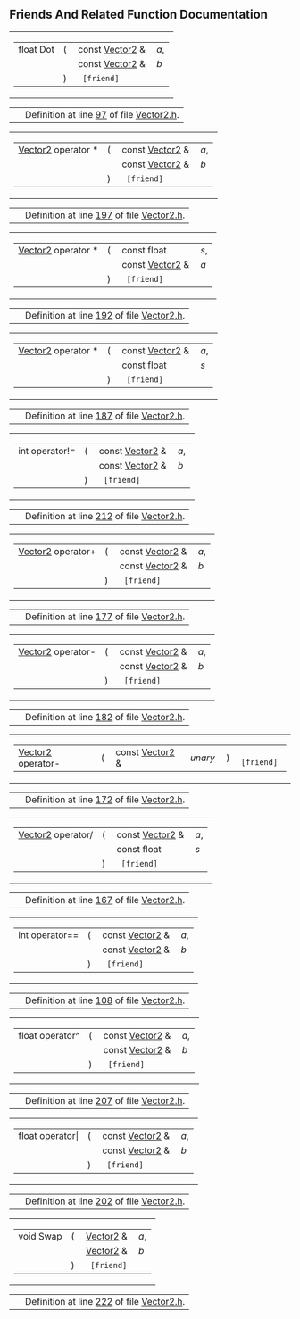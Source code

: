 ## Friends And Related Function Documentation

<span id="02bd587b0b5a5a71fe1bbac63cebfa29" class="anchor"></span>

<table class="mdTable" data-cellpadding="2" data-cellspacing="0">
<colgroup>
<col style="width: 100%" />
</colgroup>
<tbody>
<tr>
<td class="mdRow"><table data-cellpadding="0" data-cellspacing="0" data-border="0">
<tbody>
<tr>
<td class="md" data-nowrap="" data-valign="top">float Dot</td>
<td class="md" data-valign="top">( </td>
<td class="md" data-nowrap="" data-valign="top">const <a href="classVector2.md" class="el">Vector2</a> &amp; </td>
<td class="mdname" data-nowrap=""><em>a</em>,</td>
</tr>
<tr>
<td class="md" style="text-align: right;" data-nowrap=""></td>
<td class="md"></td>
<td class="md" data-nowrap="">const <a href="classVector2.md" class="el">Vector2</a> &amp; </td>
<td class="mdname" data-nowrap=""><em>b</em></td>
</tr>
<tr>
<td class="md"></td>
<td class="md">) </td>
<td colspan="2" class="md"><code> [friend]</code></td>
</tr>
</tbody>
</table></td>
</tr>
</tbody>
</table>

|  |  |
|----|----|
|   | Definition at line <a href="Vector2_8h-source.md#l00097" class="el">97</a> of file <a href="Vector2_8h-source.md" class="el">Vector2.h</a>. |

<span id="e47dcbbe36e4674890309a0d025045a0" class="anchor"></span>

<table class="mdTable" data-cellpadding="2" data-cellspacing="0">
<colgroup>
<col style="width: 100%" />
</colgroup>
<tbody>
<tr>
<td class="mdRow"><table data-cellpadding="0" data-cellspacing="0" data-border="0">
<tbody>
<tr>
<td class="md" data-nowrap="" data-valign="top"><a href="classVector2.md" class="el">Vector2</a> operator *</td>
<td class="md" data-valign="top">( </td>
<td class="md" data-nowrap="" data-valign="top">const <a href="classVector2.md" class="el">Vector2</a> &amp; </td>
<td class="mdname" data-nowrap=""><em>a</em>,</td>
</tr>
<tr>
<td class="md" style="text-align: right;" data-nowrap=""></td>
<td class="md"></td>
<td class="md" data-nowrap="">const <a href="classVector2.md" class="el">Vector2</a> &amp; </td>
<td class="mdname" data-nowrap=""><em>b</em></td>
</tr>
<tr>
<td class="md"></td>
<td class="md">) </td>
<td colspan="2" class="md"><code> [friend]</code></td>
</tr>
</tbody>
</table></td>
</tr>
</tbody>
</table>

|  |  |
|----|----|
|   | Definition at line <a href="Vector2_8h-source.md#l00197" class="el">197</a> of file <a href="Vector2_8h-source.md" class="el">Vector2.h</a>. |

<span id="21ad209cff929cd149f72588e89af0c3" class="anchor"></span>

<table class="mdTable" data-cellpadding="2" data-cellspacing="0">
<colgroup>
<col style="width: 100%" />
</colgroup>
<tbody>
<tr>
<td class="mdRow"><table data-cellpadding="0" data-cellspacing="0" data-border="0">
<tbody>
<tr>
<td class="md" data-nowrap="" data-valign="top"><a href="classVector2.md" class="el">Vector2</a> operator *</td>
<td class="md" data-valign="top">( </td>
<td class="md" data-nowrap="" data-valign="top">const float </td>
<td class="mdname" data-nowrap=""><em>s</em>,</td>
</tr>
<tr>
<td class="md" style="text-align: right;" data-nowrap=""></td>
<td class="md"></td>
<td class="md" data-nowrap="">const <a href="classVector2.md" class="el">Vector2</a> &amp; </td>
<td class="mdname" data-nowrap=""><em>a</em></td>
</tr>
<tr>
<td class="md"></td>
<td class="md">) </td>
<td colspan="2" class="md"><code> [friend]</code></td>
</tr>
</tbody>
</table></td>
</tr>
</tbody>
</table>

|  |  |
|----|----|
|   | Definition at line <a href="Vector2_8h-source.md#l00192" class="el">192</a> of file <a href="Vector2_8h-source.md" class="el">Vector2.h</a>. |

<span id="d48f0aefdcc30eff1d81c2735361565f" class="anchor"></span>

<table class="mdTable" data-cellpadding="2" data-cellspacing="0">
<colgroup>
<col style="width: 100%" />
</colgroup>
<tbody>
<tr>
<td class="mdRow"><table data-cellpadding="0" data-cellspacing="0" data-border="0">
<tbody>
<tr>
<td class="md" data-nowrap="" data-valign="top"><a href="classVector2.md" class="el">Vector2</a> operator *</td>
<td class="md" data-valign="top">( </td>
<td class="md" data-nowrap="" data-valign="top">const <a href="classVector2.md" class="el">Vector2</a> &amp; </td>
<td class="mdname" data-nowrap=""><em>a</em>,</td>
</tr>
<tr>
<td class="md" style="text-align: right;" data-nowrap=""></td>
<td class="md"></td>
<td class="md" data-nowrap="">const float </td>
<td class="mdname" data-nowrap=""><em>s</em></td>
</tr>
<tr>
<td class="md"></td>
<td class="md">) </td>
<td colspan="2" class="md"><code> [friend]</code></td>
</tr>
</tbody>
</table></td>
</tr>
</tbody>
</table>

|  |  |
|----|----|
|   | Definition at line <a href="Vector2_8h-source.md#l00187" class="el">187</a> of file <a href="Vector2_8h-source.md" class="el">Vector2.h</a>. |

<span id="900cfe4f5819554b05db34b990904189" class="anchor"></span>

<table class="mdTable" data-cellpadding="2" data-cellspacing="0">
<colgroup>
<col style="width: 100%" />
</colgroup>
<tbody>
<tr>
<td class="mdRow"><table data-cellpadding="0" data-cellspacing="0" data-border="0">
<tbody>
<tr>
<td class="md" data-nowrap="" data-valign="top">int operator!=</td>
<td class="md" data-valign="top">( </td>
<td class="md" data-nowrap="" data-valign="top">const <a href="classVector2.md" class="el">Vector2</a> &amp; </td>
<td class="mdname" data-nowrap=""><em>a</em>,</td>
</tr>
<tr>
<td class="md" style="text-align: right;" data-nowrap=""></td>
<td class="md"></td>
<td class="md" data-nowrap="">const <a href="classVector2.md" class="el">Vector2</a> &amp; </td>
<td class="mdname" data-nowrap=""><em>b</em></td>
</tr>
<tr>
<td class="md"></td>
<td class="md">) </td>
<td colspan="2" class="md"><code> [friend]</code></td>
</tr>
</tbody>
</table></td>
</tr>
</tbody>
</table>

|  |  |
|----|----|
|   | Definition at line <a href="Vector2_8h-source.md#l00212" class="el">212</a> of file <a href="Vector2_8h-source.md" class="el">Vector2.h</a>. |

<span id="ee342e57f75fd459b9884b0885b06990" class="anchor"></span>

<table class="mdTable" data-cellpadding="2" data-cellspacing="0">
<colgroup>
<col style="width: 100%" />
</colgroup>
<tbody>
<tr>
<td class="mdRow"><table data-cellpadding="0" data-cellspacing="0" data-border="0">
<tbody>
<tr>
<td class="md" data-nowrap="" data-valign="top"><a href="classVector2.md" class="el">Vector2</a> operator+</td>
<td class="md" data-valign="top">( </td>
<td class="md" data-nowrap="" data-valign="top">const <a href="classVector2.md" class="el">Vector2</a> &amp; </td>
<td class="mdname" data-nowrap=""><em>a</em>,</td>
</tr>
<tr>
<td class="md" style="text-align: right;" data-nowrap=""></td>
<td class="md"></td>
<td class="md" data-nowrap="">const <a href="classVector2.md" class="el">Vector2</a> &amp; </td>
<td class="mdname" data-nowrap=""><em>b</em></td>
</tr>
<tr>
<td class="md"></td>
<td class="md">) </td>
<td colspan="2" class="md"><code> [friend]</code></td>
</tr>
</tbody>
</table></td>
</tr>
</tbody>
</table>

|  |  |
|----|----|
|   | Definition at line <a href="Vector2_8h-source.md#l00177" class="el">177</a> of file <a href="Vector2_8h-source.md" class="el">Vector2.h</a>. |

<span id="f4737879aa32ebbf7203bee21a4b6824" class="anchor"></span>

<table class="mdTable" data-cellpadding="2" data-cellspacing="0">
<colgroup>
<col style="width: 100%" />
</colgroup>
<tbody>
<tr>
<td class="mdRow"><table data-cellpadding="0" data-cellspacing="0" data-border="0">
<tbody>
<tr>
<td class="md" data-nowrap="" data-valign="top"><a href="classVector2.md" class="el">Vector2</a> operator-</td>
<td class="md" data-valign="top">( </td>
<td class="md" data-nowrap="" data-valign="top">const <a href="classVector2.md" class="el">Vector2</a> &amp; </td>
<td class="mdname" data-nowrap=""><em>a</em>,</td>
</tr>
<tr>
<td class="md" style="text-align: right;" data-nowrap=""></td>
<td class="md"></td>
<td class="md" data-nowrap="">const <a href="classVector2.md" class="el">Vector2</a> &amp; </td>
<td class="mdname" data-nowrap=""><em>b</em></td>
</tr>
<tr>
<td class="md"></td>
<td class="md">) </td>
<td colspan="2" class="md"><code> [friend]</code></td>
</tr>
</tbody>
</table></td>
</tr>
</tbody>
</table>

|  |  |
|----|----|
|   | Definition at line <a href="Vector2_8h-source.md#l00182" class="el">182</a> of file <a href="Vector2_8h-source.md" class="el">Vector2.h</a>. |

<span id="a195d03886e9e7747077d6914879b637" class="anchor"></span>

<table class="mdTable" data-cellpadding="2" data-cellspacing="0">
<colgroup>
<col style="width: 100%" />
</colgroup>
<tbody>
<tr>
<td class="mdRow"><table data-cellpadding="0" data-cellspacing="0" data-border="0">
<tbody>
<tr>
<td class="md" data-nowrap="" data-valign="top"><a href="classVector2.md" class="el">Vector2</a> operator-</td>
<td class="md" data-valign="top">( </td>
<td class="md" data-nowrap="" data-valign="top">const <a href="classVector2.md" class="el">Vector2</a> &amp; </td>
<td class="mdname1" data-valign="top" data-nowrap=""><em>unary</em></td>
<td class="md" data-valign="top"> ) </td>
<td class="md" data-nowrap=""><code> [friend]</code></td>
</tr>
</tbody>
</table></td>
</tr>
</tbody>
</table>

|  |  |
|----|----|
|   | Definition at line <a href="Vector2_8h-source.md#l00172" class="el">172</a> of file <a href="Vector2_8h-source.md" class="el">Vector2.h</a>. |

<span id="e504e6f5ed5916653bbcaf448c1bdfbc" class="anchor"></span>

<table class="mdTable" data-cellpadding="2" data-cellspacing="0">
<colgroup>
<col style="width: 100%" />
</colgroup>
<tbody>
<tr>
<td class="mdRow"><table data-cellpadding="0" data-cellspacing="0" data-border="0">
<tbody>
<tr>
<td class="md" data-nowrap="" data-valign="top"><a href="classVector2.md" class="el">Vector2</a> operator/</td>
<td class="md" data-valign="top">( </td>
<td class="md" data-nowrap="" data-valign="top">const <a href="classVector2.md" class="el">Vector2</a> &amp; </td>
<td class="mdname" data-nowrap=""><em>a</em>,</td>
</tr>
<tr>
<td class="md" style="text-align: right;" data-nowrap=""></td>
<td class="md"></td>
<td class="md" data-nowrap="">const float </td>
<td class="mdname" data-nowrap=""><em>s</em></td>
</tr>
<tr>
<td class="md"></td>
<td class="md">) </td>
<td colspan="2" class="md"><code> [friend]</code></td>
</tr>
</tbody>
</table></td>
</tr>
</tbody>
</table>

|  |  |
|----|----|
|   | Definition at line <a href="Vector2_8h-source.md#l00167" class="el">167</a> of file <a href="Vector2_8h-source.md" class="el">Vector2.h</a>. |

<span id="b53cb9c6fdfe4657c03654626578c909" class="anchor"></span>

<table class="mdTable" data-cellpadding="2" data-cellspacing="0">
<colgroup>
<col style="width: 100%" />
</colgroup>
<tbody>
<tr>
<td class="mdRow"><table data-cellpadding="0" data-cellspacing="0" data-border="0">
<tbody>
<tr>
<td class="md" data-nowrap="" data-valign="top">int operator==</td>
<td class="md" data-valign="top">( </td>
<td class="md" data-nowrap="" data-valign="top">const <a href="classVector2.md" class="el">Vector2</a> &amp; </td>
<td class="mdname" data-nowrap=""><em>a</em>,</td>
</tr>
<tr>
<td class="md" style="text-align: right;" data-nowrap=""></td>
<td class="md"></td>
<td class="md" data-nowrap="">const <a href="classVector2.md" class="el">Vector2</a> &amp; </td>
<td class="mdname" data-nowrap=""><em>b</em></td>
</tr>
<tr>
<td class="md"></td>
<td class="md">) </td>
<td colspan="2" class="md"><code> [friend]</code></td>
</tr>
</tbody>
</table></td>
</tr>
</tbody>
</table>

|  |  |
|----|----|
|   | Definition at line <a href="Vector2_8h-source.md#l00108" class="el">108</a> of file <a href="Vector2_8h-source.md" class="el">Vector2.h</a>. |

<span id="75bd2c9836ad95fa0a93ef9fcbac63f0" class="anchor"></span>

<table class="mdTable" data-cellpadding="2" data-cellspacing="0">
<colgroup>
<col style="width: 100%" />
</colgroup>
<tbody>
<tr>
<td class="mdRow"><table data-cellpadding="0" data-cellspacing="0" data-border="0">
<tbody>
<tr>
<td class="md" data-nowrap="" data-valign="top">float operator^</td>
<td class="md" data-valign="top">( </td>
<td class="md" data-nowrap="" data-valign="top">const <a href="classVector2.md" class="el">Vector2</a> &amp; </td>
<td class="mdname" data-nowrap=""><em>a</em>,</td>
</tr>
<tr>
<td class="md" style="text-align: right;" data-nowrap=""></td>
<td class="md"></td>
<td class="md" data-nowrap="">const <a href="classVector2.md" class="el">Vector2</a> &amp; </td>
<td class="mdname" data-nowrap=""><em>b</em></td>
</tr>
<tr>
<td class="md"></td>
<td class="md">) </td>
<td colspan="2" class="md"><code> [friend]</code></td>
</tr>
</tbody>
</table></td>
</tr>
</tbody>
</table>

|  |  |
|----|----|
|   | Definition at line <a href="Vector2_8h-source.md#l00207" class="el">207</a> of file <a href="Vector2_8h-source.md" class="el">Vector2.h</a>. |

<span id="2dcf9e2de7dfe979cc8aded4a9353152" class="anchor"></span>

<table class="mdTable" data-cellpadding="2" data-cellspacing="0">
<colgroup>
<col style="width: 100%" />
</colgroup>
<tbody>
<tr>
<td class="mdRow"><table data-cellpadding="0" data-cellspacing="0" data-border="0">
<tbody>
<tr>
<td class="md" data-nowrap="" data-valign="top">float operator|</td>
<td class="md" data-valign="top">( </td>
<td class="md" data-nowrap="" data-valign="top">const <a href="classVector2.md" class="el">Vector2</a> &amp; </td>
<td class="mdname" data-nowrap=""><em>a</em>,</td>
</tr>
<tr>
<td class="md" style="text-align: right;" data-nowrap=""></td>
<td class="md"></td>
<td class="md" data-nowrap="">const <a href="classVector2.md" class="el">Vector2</a> &amp; </td>
<td class="mdname" data-nowrap=""><em>b</em></td>
</tr>
<tr>
<td class="md"></td>
<td class="md">) </td>
<td colspan="2" class="md"><code> [friend]</code></td>
</tr>
</tbody>
</table></td>
</tr>
</tbody>
</table>

|  |  |
|----|----|
|   | Definition at line <a href="Vector2_8h-source.md#l00202" class="el">202</a> of file <a href="Vector2_8h-source.md" class="el">Vector2.h</a>. |

<span id="5f9a09d3cc9256edea4a9f700b881c41" class="anchor"></span>

<table class="mdTable" data-cellpadding="2" data-cellspacing="0">
<colgroup>
<col style="width: 100%" />
</colgroup>
<tbody>
<tr>
<td class="mdRow"><table data-cellpadding="0" data-cellspacing="0" data-border="0">
<tbody>
<tr>
<td class="md" data-nowrap="" data-valign="top">void Swap</td>
<td class="md" data-valign="top">( </td>
<td class="md" data-nowrap="" data-valign="top"><a href="classVector2.md" class="el">Vector2</a> &amp; </td>
<td class="mdname" data-nowrap=""><em>a</em>,</td>
</tr>
<tr>
<td class="md" style="text-align: right;" data-nowrap=""></td>
<td class="md"></td>
<td class="md" data-nowrap=""><a href="classVector2.md" class="el">Vector2</a> &amp; </td>
<td class="mdname" data-nowrap=""><em>b</em></td>
</tr>
<tr>
<td class="md"></td>
<td class="md">) </td>
<td colspan="2" class="md"><code> [friend]</code></td>
</tr>
</tbody>
</table></td>
</tr>
</tbody>
</table>

|  |  |
|----|----|
|   | Definition at line <a href="Vector2_8h-source.md#l00222" class="el">222</a> of file <a href="Vector2_8h-source.md" class="el">Vector2.h</a>. |

<span id="b2da8a2f23caf10bd9f0c63cc95afed8" class="anchor"></span>

<table class="mdTable" data-cellpadding="2" data-cellspacing="0">
<colgrou